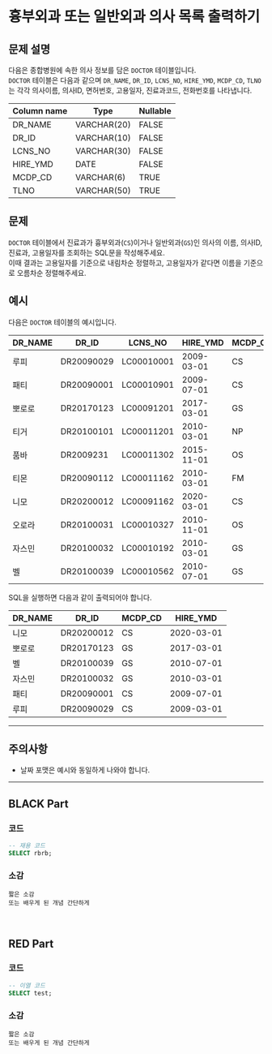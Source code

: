 # 흉부외과 또는 일반외과 의사 목록 출력하기

## 문제 설명

다음은 종합병원에 속한 의사 정보를 담은 `DOCTOR` 테이블입니다.  
`DOCTOR` 테이블은 다음과 같으며 `DR_NAME`, `DR_ID`, `LCNS_NO`, `HIRE_YMD`, `MCDP_CD`, `TLNO` 는 각각 의사이름, 의사ID, 면허번호, 고용일자, 진료과코드, 전화번호를 나타냅니다.

| Column name | Type         | Nullable |
|-------------|--------------|----------|
| DR_NAME     | VARCHAR(20)  | FALSE    |
| DR_ID       | VARCHAR(10)  | FALSE    |
| LCNS_NO     | VARCHAR(30)  | FALSE    |
| HIRE_YMD    | DATE         | FALSE    |
| MCDP_CD     | VARCHAR(6)   | TRUE     |
| TLNO        | VARCHAR(50)  | TRUE     |



## 문제

`DOCTOR` 테이블에서 진료과가 흉부외과(`CS`)이거나 일반외과(`GS`)인 의사의 이름, 의사ID, 진료과, 고용일자를 조회하는 SQL문을 작성해주세요.  
이때 결과는 고용일자를 기준으로 내림차순 정렬하고, 고용일자가 같다면 이름을 기준으로 오름차순 정렬해주세요.



## 예시

다음은 `DOCTOR` 테이블의 예시입니다.

| DR_NAME | DR_ID      | LCNS_NO    | HIRE_YMD  | MCDP_CD | TLNO        |
|---------|------------|------------|-----------|---------|-------------|
| 루피    | DR20090029 | LC00010001 | 2009-03-01| CS      | 01085482011 |
| 패티    | DR20090001 | LC00010901 | 2009-07-01| CS      | 01085220122 |
| 뽀로로  | DR20170123 | LC00091201 | 2017-03-01| GS      | 01034969210 |
| 티거    | DR20100101 | LC00011201 | 2010-03-01| NP      | 01034229818 |
| 품바    | DR2009231  | LC00011302 | 2015-11-01| OS      | 01049840278 |
| 티몬    | DR20090112 | LC00011162 | 2010-03-01| FM      | 01094622190 |
| 니모    | DR20200012 | LC00091162 | 2020-03-01| CS      | 01098483921 |
| 오로라  | DR20100031 | LC00010327 | 2010-11-01| OS      | 01098428957 |
| 자스민  | DR20100032 | LC00010192 | 2010-03-01| GS      | 01023981922 |
| 벨      | DR20100039 | LC00010562 | 2010-07-01| GS      | 01058390758 |

SQL을 실행하면 다음과 같이 출력되어야 합니다.

| DR_NAME | DR_ID      | MCDP_CD | HIRE_YMD  |
|---------|------------|---------|-----------|
| 니모    | DR20200012 | CS      | 2020-03-01|
| 뽀로로  | DR20170123 | GS      | 2017-03-01|
| 벨      | DR20100039 | GS      | 2010-07-01|
| 자스민  | DR20100032 | GS      | 2010-03-01|
| 패티    | DR20090001 | CS      | 2009-07-01|
| 루피    | DR20090029 | CS      | 2009-03-01|

---

## 주의사항

- 날짜 포맷은 예시와 동일하게 나와야 합니다.

---

## BLACK Part

### 코드
```sql
-- 재용 코드
SELECT rbrb;
```
### 소감
```plaintext
짧은 소감
또는 배우게 된 개념 간단하게
```

<br/>


## RED Part

### 코드
```sql
-- 이열 코드
SELECT test;
```
### 소감
```plaintext
짧은 소감
또는 배우게 된 개념 간단하게
```



